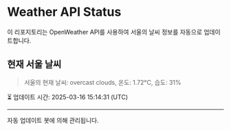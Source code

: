 
# Weather API Status

이 리포지토리는 OpenWeather API를 사용하여 서울의 날씨 정보를 자동으로 업데이트합니다.

## 현재 서울 날씨
> 서울의 현재 날씨: overcast clouds, 온도: 1.72°C, 습도: 31%

⏳ 업데이트 시간: 2025-03-16 15:14:31 (UTC)

---
자동 업데이트 봇에 의해 관리됩니다.
